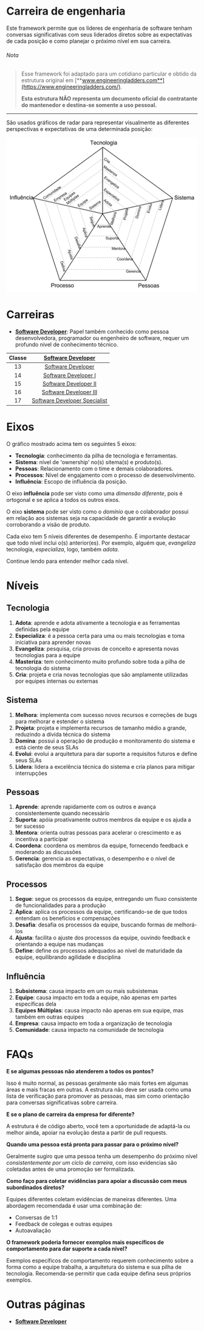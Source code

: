 # Carreira de engenharia

Este framework permite que os líderes de engenharia de software tenham conversas significativas com seus liderados diretos sobre as expectativas de cada posição e como planejar o próximo nível em sua carreira.


###### Nota
> Esse framework foi adaptado para um cotidiano particular e obtido da estrutura original em [**www.engineeringladders.com**](https://www.engineeringladders.com/).
>
> **Esta estrutura NÃO representa um documento oficial do contratante do mantenedor e destina-se somente a uso pessoal.**

---
São usados gráficos de radar para representar visualmente as diferentes perspectivas e expectativas de uma determinada posição:

<picture>
  <source media="(prefers-color-scheme: dark)" srcset="charts/template-dark.png">
  <source media="(prefers-color-scheme: light)" srcset="charts/template.png">
  <img alt="Template Chart" src="charts/template.png">
</picture>

# Carreiras

* [**Software Developer**](Developer.md): Papel também conhecido como pessoa desenvolvedora, programador ou engenheiro de software, requer um profundo nível de conhecimento técnico.

| Classe | [Software Developer](Developer.md) |
| :---: | :---: |
| 13 | [Software Developer](Developer.md#d1---developer-1) |
| 14 | [Software Developer I](Developer.md#d2---developer-2) |
| 15 | [Software Developer II](Developer.md#d3---developer-3) |
| 16 | [Software Developer III](Developer.md#d4---developer-4) |
| 17 | [Software Developer Specialist](Developer.md#d5---developer-5) |

# Eixos

O gráfico mostrado acima tem os seguintes 5 eixos:
* **Tecnologia**: conhecimento da pilha de tecnologia e ferramentas.
* **Sistema**: nível de 'ownership' no(s) sitema(s) e produto(s).
* **Pessoas**: Relacionamento com o time e demais colaboradores.
* **Processos**: Nível de engajamento com o processo de desenvolvimento.
* **Influência**: Escopo de influência da posição.

O eixo **influência** pode ser visto como uma *dimensão diferente*, pois é ortogonal e se aplica a todos os outros eixos.

O eixo **sistema** pode ser visto como o *domínio* que o colaborador possui em relação aos sistemas seja na capacidade de garantir a evolução corroborando a visão de produto.

Cada eixo tem 5 níveis diferentes de desempenho. É importante destacar que todo nível inclui o(s) anterior(es). Por exemplo, alguém que, *evangeliza* tecnologia, *especializa*, logo, também *adota*.

Continue lendo para entender melhor cada nível.

# Níveis

## Tecnologia

1. **Adota**: aprende e adota ativamente a tecnologia e as ferramentas definidas pela equipe
2. **Especializa**: é a pessoa certa para uma ou mais tecnologias e toma iniciativa para aprender novas
3. **Evangeliza**: pesquisa, cria provas de conceito e apresenta novas tecnologias para a equipe
4. **Masteriza**: tem conhecimento muito profundo sobre toda a pilha de tecnologia do sistema
5. **Cria**: projeta e cria novas tecnologias que são amplamente utilizadas por equipes internas ou externas

## Sistema

1. **Melhora**: implementa com sucesso novos recursos e correções de bugs para melhorar e estender o sistema
2. **Projeta**: projeta e implementa recursos de tamanho médio a grande, reduzindo a dívida técnica do sistema
3. **Domina**: possui a operação de produção e monitoramento do sistema e está ciente de seus SLAs
4. **Evolui**: evolui a arquitetura para dar suporte a requisitos futuros e define seus SLAs
5. **Lidera**: lidera a excelência técnica do sistema e cria planos para mitigar interrupções

## Pessoas

1. **Aprende**: aprende rapidamente com os outros e avança consistentemente quando necessário
2. **Suporta**: apóia proativamente outros membros da equipe e os ajuda a ter sucesso
3. **Mentora**: orienta outras pessoas para acelerar o crescimento e as incentiva a participar
4. **Coordena**: coordena os membros da equipe, fornecendo feedback e moderando as discussões
5. **Gerencia**: gerencia as expectativas, o desempenho e o nível de satisfação dos membros da equipe

## Processos

1. **Segue**: segue os processos da equipe, entregando um fluxo consistente de funcionalidades para a produção
2. **Aplica**: aplica os processos da equipe, certificando-se de que todos entendam os benefícios e compensações
3. **Desafia**: desafia os processos da equipe, buscando formas de melhorá-los
4. **Ajusta**: facilita o ajuste dos processos da equipe, ouvindo feedback e orientando a equipe nas mudanças
5. **Define**: define os processos adequados ao nível de maturidade da equipe, equilibrando agilidade e disciplina

## Influência

1. **Subsistema**: causa impacto em um ou mais subsistemas
2. **Equipe**: causa impacto em toda a equipe, não apenas em partes específicas dela
3. **Equipes Múltiplas**: causa impacto não apenas em sua equipe, mas também em outras equipes
4. **Empresa**: causa impacto em toda a organização de tecnologia
5. **Comunidade**: causa impacto na comunidade de tecnologia

# FAQs

**E se algumas pessoas não atenderem a todos os pontos?**

Isso é muito normal, as pessoas geralmente são mais fortes em algumas áreas e mais fracas em outras. A estrutura não deve ser usada como uma lista de verificação para promover as pessoas, mas sim como orientação para conversas significativas sobre carreira.

**E se o plano de carreira da empresa for diferente?**

A estrutura é de código aberto, você tem a oportunidade de adaptá-la ou melhor ainda, apoiar na evolução desta a partir de pull requests.

**Quando uma pessoa está pronta para passar para o próximo nível?**

Geralmente sugiro que uma pessoa tenha um desempenho do próximo nível *consistentemente por um ciclo de carreira*, com isso evidencias são coletadas antes de uma promoção ser formalizada.

**Como faço para coletar evidências para apoiar a discussão com meus subordinados diretos?**

Equipes diferentes coletam evidências de maneiras diferentes. Uma abordagem recomendada é usar uma combinação de:
* Conversas de 1:1
* Feedback de colegas e outras equipes
* Autoavaliação

**O framework poderia fornecer exemplos mais específicos de comportamento para dar suporte a cada nível?**

Exemplos específicos de comportamento requerem conhecimento sobre a forma como a equipe trabalha, a arquitetura do sistema e sua pilha de tecnologia. Recomenda-se permitir que cada equipe defina seus próprios exemplos.

# Outras páginas

* [**Software Developer**](Developer.md)